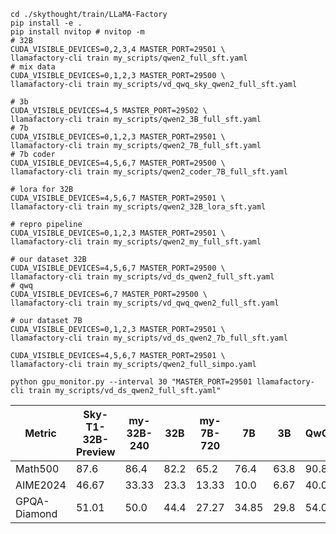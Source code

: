 ```shell
cd ./skythought/train/LLaMA-Factory
pip install -e .
pip install nvitop # nvitop -m
# 32B
CUDA_VISIBLE_DEVICES=0,2,3,4 MASTER_PORT=29501 \
llamafactory-cli train my_scripts/qwen2_full_sft.yaml
# mix data
CUDA_VISIBLE_DEVICES=0,1,2,3 MASTER_PORT=29500 \
llamafactory-cli train my_scripts/vd_qwq_sky_qwen2_full_sft.yaml

# 3b
CUDA_VISIBLE_DEVICES=4,5 MASTER_PORT=29502 \
llamafactory-cli train my_scripts/qwen2_3B_full_sft.yaml
# 7b
CUDA_VISIBLE_DEVICES=0,1,2,3 MASTER_PORT=29501 \
llamafactory-cli train my_scripts/qwen2_7B_full_sft.yaml
# 7b coder
CUDA_VISIBLE_DEVICES=4,5,6,7 MASTER_PORT=29500 \
llamafactory-cli train my_scripts/qwen2_coder_7B_full_sft.yaml

# lora for 32B
CUDA_VISIBLE_DEVICES=4,5,6,7 MASTER_PORT=29501 \
llamafactory-cli train my_scripts/qwen2_32B_lora_sft.yaml

# repro pipeline
CUDA_VISIBLE_DEVICES=0,1,2,3 MASTER_PORT=29501 \
llamafactory-cli train my_scripts/qwen2_my_full_sft.yaml

# our dataset 32B
CUDA_VISIBLE_DEVICES=4,5,6,7 MASTER_PORT=29500 \
llamafactory-cli train my_scripts/vd_ds_qwen2_full_sft.yaml
# qwq
CUDA_VISIBLE_DEVICES=6,7 MASTER_PORT=29500 \
llamafactory-cli train my_scripts/vd_qwq_qwen2_full_sft.yaml

# our dataset 7B
CUDA_VISIBLE_DEVICES=0,1,2,3 MASTER_PORT=29501 \
llamafactory-cli train my_scripts/vd_ds_qwen2_7b_full_sft.yaml

CUDA_VISIBLE_DEVICES=4,5,6,7 MASTER_PORT=29501 \
llamafactory-cli train my_scripts/qwen2_full_simpo.yaml

python gpu_monitor.py --interval 30 "MASTER_PORT=29501 llamafactory-cli train my_scripts/vd_ds_qwen2_full_sft.yaml"
```

| Metric       | Sky-T1-32B-Preview | my-32B-240 | 32B  | my-7B-720 | 7B    | 3B   | QwQ  | ds-r1 | o1-preview |
|--------------|--------------------|------------|------|-----------|-------|------|------|-------|------------|
| Math500      | 87.6               | 86.4       | 82.2 | 65.2      | 76.4  | 63.8 | 90.8 |       | 81.4       |
| AIME2024     | 46.67              | 33.33      | 23.3 | 13.33     | 10.0  | 6.67 | 40.0 |       | 40.0       |
| GPQA-Diamond | 51.01              | 50.0       | 44.4 | 27.27     | 34.85 | 29.8 | 54.0 |       | 75.2       |
